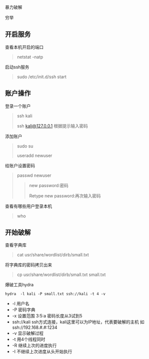 暴力破解

穷举

## 开启服务

查看本机开启的端口

> netstat -natp  



启动ssh服务

> sudo /etc/init.d/ssh start 



## 账户操作

登录一个账户

> ssh kali
>
> ssh kali@127.0.0.1  根据提示输入密码



添加账户

> sudo  su
>
> useradd  newuser



给账户设置密码

>passwd newuser
>
>> new password:密码
>>
>> Retype new password:再次输入密码



查看有哪些用户登录本机

> who 



## 开始破解

查看字典库

> cat usr/share/wordlist/dirb/small.txt 



将字典库的密码拷贝出来

> cp usr/share/wordlist/dirb/small.txt   small.txt



爆破工具hydra

```
hydra  -l kali -P small.txt ssh://kali -t 4 -v     
```

- -l  用户名
- -P  密码字典
- -x 设置范围     3:5:a 密码长度从3试到5
- ssh://kali   ssh方式连接，kali这里可以为IP地址，代表要破解的主机 如ssh://192.168.#.#:1234
- -v 显示破解过程
- -t    用4个线程同时
- -R 继续上次的进度执行
- -I  不继续上次进度从头开始执行


